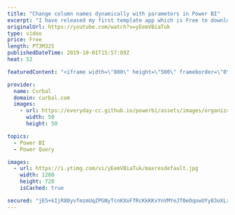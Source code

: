 ```yaml
---
title: "Change column names dynamically with parameters in Power BI"
excerpt: "I have released my first template app which is Free to download here: http://bit.ly/2othNWm and one trick I use is to change column names based on parameters given by the end user. Check this video if you want to do that to. :)  Here you can download all the pbix files: https://curbal.com/donwload-center"
originalUrl: https://youtube.com/watch?v=yEemVBiaTuk
type: video
price: Free
length: PT3M32S
publishedDateTime: 2019-10-01T15:57:09Z
heat: 52

featuredContent: "<iframe width=\"800\" height=\"500\" frameborder=\"0\" src=\"https://www.youtube.com/embed/yEemVBiaTuk\" allow=\"accelerometer; autoplay; encrypted-media; gyroscope; picture-in-picture\" allowfullscreen></iframe>"

provider:
  name: Curbal
  domain: curbal.com
  images:
    - url: https://everyday-cc.github.io/powerbi/assets/images/organizations/curbal.com-50x50.jpg
      width: 50
      height: 50

topics:
  - Power BI
  - Power Query

images:
  - url: https://i.ytimg.com/vi/yEemVBiaTuk/maxresdefault.jpg
    width: 1280
    height: 720
    isCached: true

secured: "jES+kIjR80yvfmzmUqZPGNyTcnKXoFfRcKkKKxYnVMYeJT0eOqowUYy83oXLxvKYMWL9cNJpxkbS7VHlx8/YtXGcgL+yVTX8eC0PffLjJdDXV4lTwAsHRBsuDK+YFXY0KyNDb/eOvx5a9Is6cHil1W2uZur83P1v99yM61rzXNH8Wldtslj++FaTZlor0AWvJIzXZIItfmGLo4m5aKkYuG6p2jRvNMz2gh5XaOSfDWyl3AG8P/n3WfoN/KsMPQiK2oP3pGDirETY+fUwyP4vSQmqzvXc1Y3t3iEMzzgFz65n7JbrlkZ4hZrlVJG14of0ABNfKrxlVJoUbcUNTKnbJpr8NNDtP1OnLaD6YPhpsJNMju24UyDT5Up55TGJiHKL80vGIbtJRPivpSFSVSgzQij4fVGu8jIKONPdrhovoSg=;WNMe3oScMYfYCSd4mp67DQ=="
---
```



